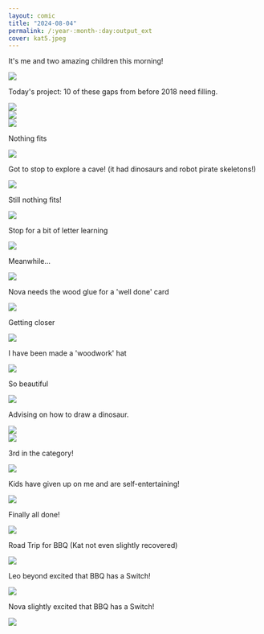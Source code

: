 ```yaml
---
layout: comic
title: "2024-08-04"
permalink: /:year-:month-:day:output_ext
cover: kat5.jpeg
--- 
```



<article class="comic layout4" >
<div>
  <p>It's me and two amazing children this morning!</p>
  <img src="assets/images/{{page.title}}/home3.jpeg">
</div>
<div>
  <p>Today's project: 10 of these gaps from before 2018 need filling.</p>
  <img src="assets/images/{{page.title}}/diy0.jpeg">
</div>
<div>
  <img src="assets/images/{{page.title}}/wood.jpeg">
</div>
<div>
  <img src="assets/images/{{page.title}}/saw.jpeg">
</div>

</article>
<article class="comic layout4" >
<div>
  <p>Nothing fits</p>
  <img src="assets/images/{{page.title}}/diy3.jpeg">
</div>
<div>
  <p>Got to stop to explore a cave! (it had dinosaurs and robot pirate skeletons!)</p>
  <img src="assets/images/{{page.title}}/home2.jpeg">
</div>
<div>
  <p>Still nothing fits!</p>
  <img src="assets/images/{{page.title}}/diy5.jpeg">
</div>
<div>
  <p>Stop for a bit of letter learning</p>
  <img src="assets/images/{{page.title}}/home5.jpeg">
</div>
</article>
<article class="comic layout4" >
<div style="width:100%">
  <p>Meanwhile...</p>
  <img src="assets/images/{{page.title}}/kat3.jpeg">
</div>
<div>
  <p>Nova needs the wood glue for a 'well done' card</p>
  <img src="assets/images/{{page.title}}/kat4.jpeg">
</div>
<div>
  <p>Getting closer</p>
  <img src="assets/images/{{page.title}}/diy2.jpeg">
</div>
</article>
<article class="comic layout4" >
<div>
  <p>I have been made a 'woodwork' hat</p>
  <img src="assets/images/{{page.title}}/home4.jpeg">
</div>

<div>
  <p>So beautiful</p>
  <img src="assets/images/{{page.title}}/diy4.jpeg">
</div>
<div>
  <p>Advising on how to draw a dinosaur.</p>
  <img src="assets/images/{{page.title}}/home6.jpeg">
</div>
<div>
  <img src="assets/images/{{page.title}}/diy1.jpeg">
</div>
</article>
<article class="comic layout4" >


<div style="width:100%">
  <p>3rd in the category!</p>
  <img src="assets/images/{{page.title}}/kat5.jpeg">
</div>
<div>
  <p>Kids have given up on me and are self-entertaining!</p>
  <img src="assets/images/{{page.title}}/home7.jpeg">
</div>
<div>
  <p>Finally all done!</p>
  <img src="assets/images/{{page.title}}/diy10.jpeg">
</div>
</article>
<article class="comic layout4" >
<div style="width:100%">
  <p>Road Trip for BBQ (Kat not even slightly recovered)</p>
  <img src="assets/images/{{page.title}}/bbq1.jpeg">
</div>
<div>
  <p>Leo beyond excited that BBQ has a Switch!</p>
  <img src="assets/images/{{page.title}}/bbq2.jpeg">
</div>
<div>
  <p>Nova slightly excited that BBQ has a Switch!</p>
  <img src="assets/images/{{page.title}}/bbq3.jpeg">
</div>



</article>

